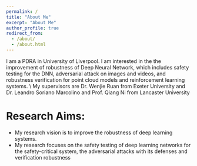 ```yaml
---
permalink: /
title: "About Me"
excerpt: "About Me"
author_profile: true
redirect_from: 
  - /about/
  - /about.html
---
```


I am a PDRA in University of Liverpool. I am interested in the the improvement of robustness of Deep Neural Network, which includes safety testing for the DNN, adversarial attack on images and videos, and robustness verification for point cloud models and reinforcement learning systems.  \\
My supervisors are Dr. Wenjie Ruan from Exeter University and Dr. Leandro Soriano Marcolino and Prof. Qiang Ni from Lancaster University

Research Aims:
======
* My research vision is to improve the robustness of deep learning systems.
* My research focuses on the safety testing of deep learning networks for the safety-critical system, the adversarial attacks with its defenses and verification robustness




